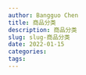 ```yaml
---
author: Bangguo Chen
title: 商品分类
description: 商品分类
slug: slug-商品分类
date: 2022-01-15
categories:
tags: 
---
```


